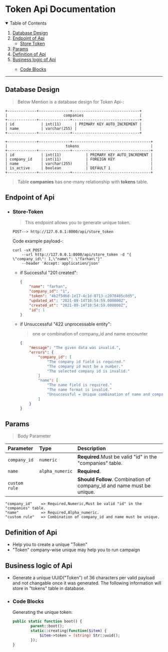 #  Token Api Documentation


<!-- TABLE OF CONTENTS -->
<details open="open">
  <summary>Table of Contents</summary>

  <ol>
    <li>
      <a href="#database-design">Database Design</a>
    </li>
    <li>
      <a href="#endpoint-of-api">Endpoint of Api</a>
      <ul>
        <li><a href="#store-token">Store Token</a></li>
      </ul>
    </li>
    <li><a href="#params">Params</a></li>
    <li><a href="#definition-of-api">Definition of Api</a></li>
    <li><a href="#business-logic-of-api">Business logic of Api</a></li>
        <ul>
            <li><a href="#code-blocks">Code Blocks</a></li>
        </ul>
  </ol>
</details>

---

## Database Design
 > Below Mention is a database design for Token Api-:



```shell
+-------------+--------------+------------------------------+
|                         companies                         |
+-------------+--------------+------------------------------+
| id            | int(11)      | PRIMARY KEY AUTO_INCREMENT |
| name          | varchar(255) |                            |
+-------------+--------------+------------------------------+

+-------------+--------------+-----------------------------------+
|                          tokens                                |
+-------------+--------------+-----------------------------------+
| id            | int(11)           | PRIMARY KEY AUTO_INCREMENT |
| company_id    | int(11)           | FOREIGN KEY                |
| name          | varchar(255)      |                            |
| is_active     | boolean           | DEFAULT 1                  |
+-------------+--------------+-----------------------------------+
```

> Table **companies**  has one-many relationship with **tokens** table.


## Endpoint of Api

*   ### Store-Token
    > This endpoint allows you to generate unique token.

    ```curl
    POST--> http://127.0.0.1:8000/api/store_token
    ```

    Code example payload-:
    ```
    curl -vX POST 
        --url http://127.0.0.1:8000/api/store_token -d "{ \"company_id\": 1,\"name\": \"farhan\"}"
        --header 'Accept: application/json'
    ```

    
    * if Successful "201 created":
        ```json
        {
            "name": "farhan",
            "company_id": "1",
            "token": "4b2f5d6d-1e17-4c1d-8713-c2078405c0d5",
            "updated_at": "2021-09-14T10:54:59.000000Z",
            "created_at": "2021-09-14T10:54:59.000000Z",
            "id": 1
        }
        ```

    * if Unsuccessful "422 unprocessable entity":
        > one or combination of company_id and name encounter 


        ```json
        {
            "message": "The given data was invalid.",
            "errors": {
                "company_id": [
                    "The company id field is required."
                    "The company id must be a number."
                    "The selected company id is invalid."
                ]
                "name": [
                    "The name field is required."
                    "The name format is invalid."
                    "Unsuccessful = Unique combination of name and company_id already exists."
                ]
            }   
        }
        ```

## Params
> Body Parameter 
    
    
| Parameter | Type | Description |
| :--- | :--- | :--- |
| `company_id` | `numeric` | **Required**.Must be valid "id" in the "companies" table.|
| `name` | `alpha_numeric` | **Required**.  |
| `custom rule` |  | **Should Follow**. Combination of company_id and name must be unique. |
    
    "company_id"    => Required,Numeric,Must be valid "id" in the "companies" table.
    "name"          => Required,Alpha_numeric.
    "custom rule"   => Combination of company_id and name must be unique.


## Definition of Api
* Help you to create a unique "Token"
* "Token" company-wise unique may help you to run campaign

## Business logic of Api
* Generate a unique UUID("Token") of 36 characters per valid payload and not changable once it was generated. The following information will store in "tokens" table in database.
* ### Code Blocks
    Generating the unique token:
    ```php
    public static function boot() {
            parent::boot();
            static::creating(function($item) {
                $item->token = (string) Str::uuid();
            });
    }
    ```
